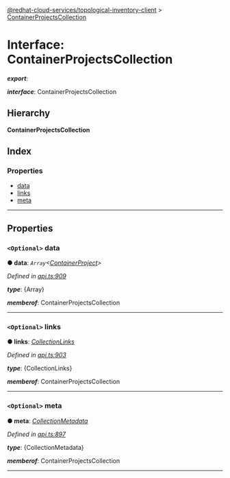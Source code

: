 [@redhat-cloud-services/topological-inventory-client](../README.md) > [ContainerProjectsCollection](../interfaces/containerprojectscollection.md)

# Interface: ContainerProjectsCollection

*__export__*: 

*__interface__*: ContainerProjectsCollection

## Hierarchy

**ContainerProjectsCollection**

## Index

### Properties

* [data](containerprojectscollection.md#data)
* [links](containerprojectscollection.md#links)
* [meta](containerprojectscollection.md#meta)

---

## Properties

<a id="data"></a>

### `<Optional>` data

**● data**: *`Array`<[ContainerProject](containerproject.md)>*

*Defined in [api.ts:909](https://github.com/RedHatInsights/javascript-clients/blob/master/packages/topological-inventory/api.ts#L909)*

*__type__*: {Array}

*__memberof__*: ContainerProjectsCollection

___
<a id="links"></a>

### `<Optional>` links

**● links**: *[CollectionLinks](collectionlinks.md)*

*Defined in [api.ts:903](https://github.com/RedHatInsights/javascript-clients/blob/master/packages/topological-inventory/api.ts#L903)*

*__type__*: {CollectionLinks}

*__memberof__*: ContainerProjectsCollection

___
<a id="meta"></a>

### `<Optional>` meta

**● meta**: *[CollectionMetadata](collectionmetadata.md)*

*Defined in [api.ts:897](https://github.com/RedHatInsights/javascript-clients/blob/master/packages/topological-inventory/api.ts#L897)*

*__type__*: {CollectionMetadata}

*__memberof__*: ContainerProjectsCollection

___

